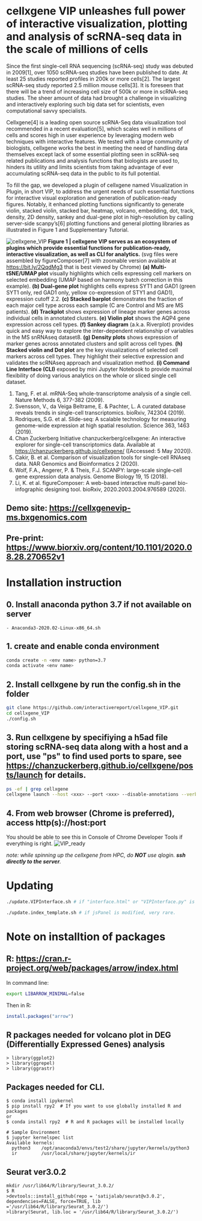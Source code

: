 # cellxgene VIP unleashes full power of interactive visualization, plotting and analysis of scRNA-seq data in the scale of millions of cells


Since the first single-cell RNA sequencing (scRNA-seq) study was debuted in 2009[1], over 1050 scRNA-seq studies have been published to date. At least 25 studies reported profiles in 200k or more cells[2]. The largest scRNA-seq study reported 2.5 million mouse cells[3]. It is foreseen that there will be a trend of increasing cell size of 500k or more in scRNA-seq studies. The sheer amount of data had brought a challenge in visualizing and interactively exploring such big data set for scientists, even computational savvy specialists.

Cellxgene[4] is a leading open source scRNA-Seq data visualization tool recommended in a recent evaluation[5], which scales well in millions of cells and scores high in user experience by leveraging modern web techniques with interactive features. We tested with a large community of biologists, cellxgene works the best in meeting the need of handling data themselves except lack of some essential plotting seen in scRNA-seq related publications and analysis functions that biologists are used to, hinders its utility and limits scientists from taking advantage of ever accumulating scRNA-seq data in the public to its full potential.

To fill the gap, we developed a plugin of cellxgene named Visualization in Plugin, in short VIP, to address the urgent needs of such essential functions for interactive visual exploration and generation of publication-ready figures. Notably, it enhanced plotting functions significantly to generate violin, stacked violin, stacked bar, heatmap, volcano, embedding, dot, track, density, 2D density, sankey and dual-gene plot in high-resolution by calling server-side scanpy’s[6] plotting functions and general plotting libraries as illustrated in Figure 1 and Supplementary Tutorial.

![cellxgene_VIP](https://interactivereport.github.io/cellxgene_VIP/cellxgene_VIP.png?raw=true "cellxgene_VIP")
**Figure 1 | cellxgene VIP serves as an ecosystem of plugins which provide essential functions for
publication-ready, interactive visualization, as well as CLI for analytics.** (svg files were assembled by
figureComposer[7] with zoomable version available at https://bit.ly/2QqdMg3 that is best viewed by Chrome)
**(a) Multi-tSNE/UMAP plot** visually highlights which cells expressing cell markers on selected embedding (UMAP
based on harmony batch correction in this example). **(b) Dual-gene plot** highlights cells express SYT1 and GAD1
(green SYT1 only, red GAD1 only, yellow co-expression of STY1 and GAD1), expression cutoff 2.2. **(c) Stacked
barplot** demonstrates the fraction of each major cell type across each sample (C are Control and MS are MS
patients). **(d) Trackplot** shows expression of lineage marker genes across individual cells in annotated clusters.
**(e) Violin plot** shows the AQP4 gene expression across cell types. **(f) Sankey diagram** (a.k.a. Riverplot) provides
quick and easy way to explore the inter-dependent relationship of variables in the MS snRNAseq dataset8. **(g)
Density plots** shows expression of marker genes across annotated clusters and split across cell types. **(h)
Stacked violin and Dot plot** are the key visualizations of selected cell markers across cell types. They highlight
their selective expression and validates the scRNAseq approach and visualization method. **(i) Command Line
Interface (CLI)** exposed by mini Jupyter Notebook to provide maximal flexibility of doing various analytics on the
whole or sliced single cell dataset.

1.	Tang, F. et al. mRNA-Seq whole-transcriptome analysis of a single cell. Nature Methods 6, 377-382 (2009).
2.	Svensson, V., da Veiga Beltrame, E. & Pachter, L. A curated database reveals trends in single-cell transcriptomics. bioRxiv, 742304 (2019).
3.	Rodriques, S.G. et al. Slide-seq: A scalable technology for measuring genome-wide expression at high spatial resolution. Science 363, 1463 (2019).
4.	Chan Zuckerberg Initiative chanzuckerberg/cellxgene: An interactive explorer for single-cell transcriptomics data. Available at https://chanzuckerberg.github.io/cellxgene/ ([Accessed: 5 May 2020]).
5.	Cakir, B. et al. Comparison of visualization tools for single-cell RNAseq data. NAR Genomics and Bioinformatics 2 (2020).
6.	Wolf, F.A., Angerer, P. & Theis, F.J. SCANPY: large-scale single-cell gene expression data analysis. Genome Biology 19, 15 (2018).
7. Li, K. et al. figureComposer: A web-based interactive multi-panel bio-infographic designing tool. bioRxiv, 2020.2003.2004.976589 (2020).

## Demo site: https://cellxgenevip-ms.bxgenomics.com

## Pre-print: https://www.biorxiv.org/content/10.1101/2020.08.28.270652v1

# Installation instruction

## 0. Install anaconda python 3.7 if not available on server
    - Anaconda3-2020.02-Linux-x86_64.sh

## 1. create and enable conda environment
``` bash
conda create -n <env name> python=3.7
conda activate <env name>
```
## 2. Install cellxgene by run the config.sh in the folder
```bash
git clone https://github.com/interactivereport/cellxgene_VIP.git
cd cellxgene_VIP
./config.sh
```
## 3. Run cellxgene by specifiying a h5ad file storing scRNA-seq data along with a host and a port, use "ps" to find used ports to spare, see https://chanzuckerberg.github.io/cellxgene/posts/launch for details.
```bash
ps -ef | grep cellxgene
cellxgene launch --host <xxx> --port <xxx> --disable-annotations --verbose <h5ad file>
```
## 4. From web browser (Chrome is preferred), access http(s)://host:port

You should be able to see this in Console of Chrome Developer Tools if everything is right.
![VIP_ready](https://user-images.githubusercontent.com/29576524/92059839-46482d00-ed60-11ea-8890-8e1b513a1656.png)

*note: while spinning up the cellxgene from HPC, do **NOT** use qlogin. **ssh directly to the server**.*

# Updating
```bash
./update.VIPInterface.sh # if "interface.html" or "VIPInterface.py" is modified, often.

./update.index_template.sh # if jsPanel is modified, very rare.
```

# Note on installtion of packages
## R: https://cran.r-project.org/web/packages/arrow/index.html 
In command line:
```bash
export LIBARROW_MINIMAL=false
```
Then in R:
```R
install.packages("arrow")
```
## R packages needed for volcano plot in DEG (Differentially Expressed Genes) analysis
```
> library(ggplot2)
> library(ggrepel)
> library(ggrastr)
```
## Packages needed for CLI.
```
$ conda install ipykernel
$ pip install rpy2  # If you want to use globally installed R and packages
or
$ conda install rpy2  # R and R packages will be installed locally 

# Sample Environment
$ jupyter kernelspec list
Available kernels:
  python3    /opt/anaconda3/envs/test2/share/jupyter/kernels/python3
  ir         /usr/local/share/jupyter/kernels/ir
```
## Seurat ver3.0.2
```
mkdir /usr/lib64/R/library/Seurat_3.0.2/
$ R
>devtools::install_github(repo = 'satijalab/seurat@v3.0.2', dependencies=FALSE, force=TRUE, lib ='/usr/lib64/R/library/Seurat_3.0.2/')
>library(Seurat, lib.loc = '/usr/lib64/R/library/Seurat_3.0.2/')
```
